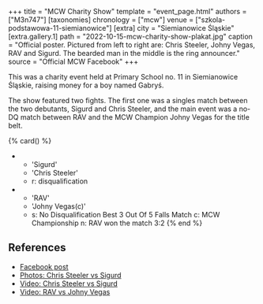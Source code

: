 +++
title = "MCW Charity Show"
template = "event_page.html"
authors = ["M3n747"]
[taxonomies]
chronology = ["mcw"]
venue = ["szkola-podstawowa-11-siemianowice"]
[extra]
city = "Siemianowice Śląskie"
[extra.gallery.1]
path = "2022-10-15-mcw-charity-show-plakat.jpg"
caption = "Official poster. Pictured from left to right are: Chris Steeler, Johny Vegas, RAV and Sigurd. The bearded man in the middle is the ring announcer."
source = "Official MCW Facebook"
+++

This was a charity event held at Primary School no. 11 in Siemianowice Śląskie, raising money for a boy named Gabryś.

The show featured two fights. The first one was a singles match between the two debutants, Sigurd and Chris Steeler, and the main event was a no-DQ match between RAV and the MCW Champion Johny Vegas for the title belt.

{% card() %}
- - 'Sigurd'
  - 'Chris Steeler'
  - r: disqualification
- - 'RAV'
  - 'Johny Vegas(c)'
  - s: No Disqualification Best 3 Out Of 5 Falls Match
    c: MCW Championship
    n: RAV won the match 3:2
{% end %}

## References

* [Facebook post](https://www.facebook.com/minecitywrestling/posts/pfbid036Ts8szvAz5DxV4KTgXE6VHe6rZLRts9ga6g961GMCo867ro7JtFiejTgiHSU2tfcl)
* [Photos: Chris Steeler vs Sigurd](https://www.facebook.com/minecitywrestling/posts/pfbid0v9x6W2MZuPGAiNHsz4joMKgieNuj9qynPEdA3C2zGqWbcWcLx6bu7PJs2uF9GzNVl)
* [Video: Chris Steeler vs Sigurd](https://www.youtube.com/watch?v=4o31Ix1s7Xo)
* [Video: RAV vs Johny Vegas](https://www.youtube.com/watch?v=fLphTfm97j8)
